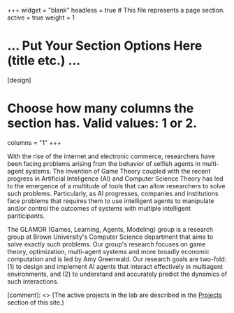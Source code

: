 +++
widget = "blank"
headless = true  # This file represents a page section.
active = true
weight = 1
# ... Put Your Section Options Here (title etc.) ...

[design]
# Choose how many columns the section has. Valid values: 1 or 2.
columns = "1"
+++

With the rise of the internet and electronic commerce, researchers have been facing problems arising from the behavior of selfish agents in multi-agent systems. The invention of Game Theory coupled with the recent progress in Artificial Inteligence (AI) and Computer Science Theory has led to the emergence of a multitude of tools that can allow researchers to solve such problems. Particularly, as AI progresses, companies and institutions face problems that requires them to use intelligent agents to manipulate and/or control the outcomes of systems with multiple intelligent pariticipants.

The GLAMOR (Games, Learning, Agents, Modeling) group is a research group at Brown University's Computer Science department that aims to solve exactly such problems. Our group's research focuses on game theory, optimization, multi-agent systems and more broadly economic computation and is led by Amy Greenwald. Our research goals are two-fold: (1) to design and implement AI agents that interact effectively in multiagent  environments, and (2) to  understand and accurately predict the dynamics of such interactions.


[comment]: <> (The active projects in the lab are described in the [Projects](/#projects) section of this site.) 